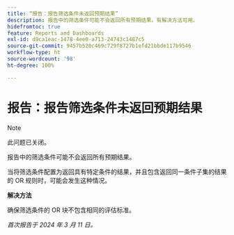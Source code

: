 ```yaml
---
title: “报告：报告筛选条件未返回预期结果”
description: 报告中的筛选条件可能不会返回所有预期结果。有解决方法可用。
hidefromtoc: true
feature: Reports and Dashboards
exl-id: d9ca1eac-1478-4ee0-a713-24743c1487c5
source-git-commit: 9457b520c469c729f8727b1efd21bbde117b9546
workflow-type: ht
source-wordcount: '98'
ht-degree: 100%

---
```


# 报告：报告筛选条件未返回预期结果

>[!NOTE]
>
>此问题已关闭。

报告中的筛选条件可能不会返回所有预期结果。

当将筛选条件配置为返回具有特定条件的结果，并且包含返回同一条件子集的结果的 OR 规则时，可能会发生这种情况。

**解决方法**

确保筛选条件的 OR 块不包含相同的评估标准。

_首次报告于 2024 年 3 月 11 日。_
